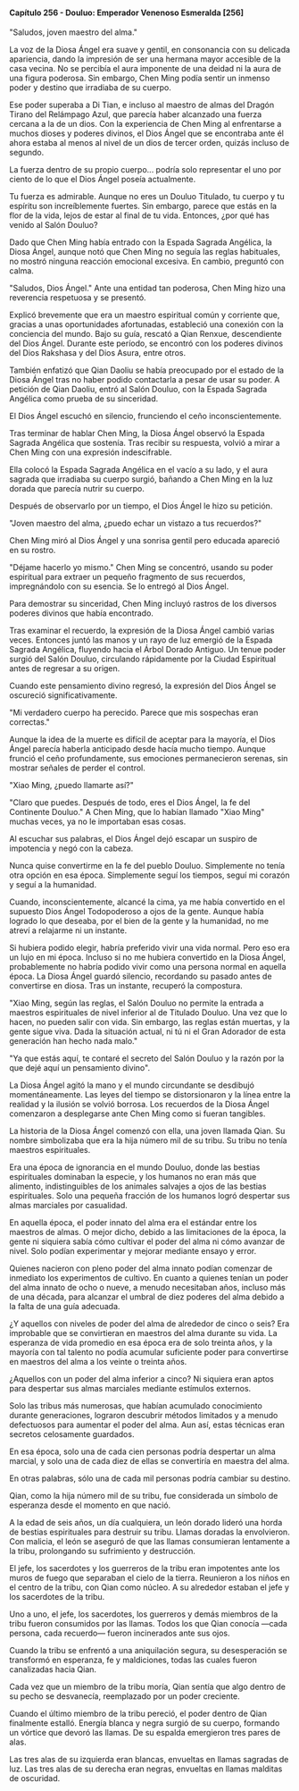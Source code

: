 
#### Capítulo 256 - Douluo: Emperador Venenoso Esmeralda [256]

"Saludos, joven maestro del alma."

La voz de la Diosa Ángel era suave y gentil, en consonancia con su delicada apariencia, dando la impresión de ser una hermana mayor accesible de la casa vecina. No se percibía el aura imponente de una deidad ni la aura de una figura poderosa. Sin embargo, Chen Ming podía sentir un inmenso poder y destino que irradiaba de su cuerpo.

Ese poder superaba a Di Tian, e incluso al maestro de almas del Dragón Tirano del Relámpago Azul, que parecía haber alcanzado una fuerza cercana a la de un dios. Con la experiencia de Chen Ming al enfrentarse a muchos dioses y poderes divinos, el Dios Ángel que se encontraba ante él ahora estaba al menos al nivel de un dios de tercer orden, quizás incluso de segundo.

La fuerza dentro de su propio cuerpo... podría solo representar el uno por ciento de lo que el Dios Ángel poseía actualmente.

Tu fuerza es admirable. Aunque no eres un Douluo Titulado, tu cuerpo y tu espíritu son increíblemente fuertes. Sin embargo, parece que estás en la flor de la vida, lejos de estar al final de tu vida. Entonces, ¿por qué has venido al Salón Douluo?

Dado que Chen Ming había entrado con la Espada Sagrada Angélica, la Diosa Ángel, aunque notó que Chen Ming no seguía las reglas habituales, no mostró ninguna reacción emocional excesiva. En cambio, preguntó con calma.

"Saludos, Dios Ángel." Ante una entidad tan poderosa, Chen Ming hizo una reverencia respetuosa y se presentó.

Explicó brevemente que era un maestro espiritual común y corriente que, gracias a unas oportunidades afortunadas, estableció una conexión con la conciencia del mundo. Bajo su guía, rescató a Qian Renxue, descendiente del Dios Ángel. Durante este período, se encontró con los poderes divinos del Dios Rakshasa y del Dios Asura, entre otros.

También enfatizó que Qian Daoliu se había preocupado por el estado de la Diosa Ángel tras no haber podido contactarla a pesar de usar su poder. A petición de Qian Daoliu, entró al Salón Douluo, con la Espada Sagrada Angélica como prueba de su sinceridad.

El Dios Ángel escuchó en silencio, frunciendo el ceño inconscientemente.

Tras terminar de hablar Chen Ming, la Diosa Ángel observó la Espada Sagrada Angélica que sostenía. Tras recibir su respuesta, volvió a mirar a Chen Ming con una expresión indescifrable.

Ella colocó la Espada Sagrada Angélica en el vacío a su lado, y el aura sagrada que irradiaba su cuerpo surgió, bañando a Chen Ming en la luz dorada que parecía nutrir su cuerpo.

Después de observarlo por un tiempo, el Dios Ángel le hizo su petición.

"Joven maestro del alma, ¿puedo echar un vistazo a tus recuerdos?"

Chen Ming miró al Dios Ángel y una sonrisa gentil pero educada apareció en su rostro.

"Déjame hacerlo yo mismo." Chen Ming se concentró, usando su poder espiritual para extraer un pequeño fragmento de sus recuerdos, impregnándolo con su esencia. Se lo entregó al Dios Ángel.

Para demostrar su sinceridad, Chen Ming incluyó rastros de los diversos poderes divinos que había encontrado.

Tras examinar el recuerdo, la expresión de la Diosa Ángel cambió varias veces. Entonces juntó las manos y un rayo de luz emergió de la Espada Sagrada Angélica, fluyendo hacia el Árbol Dorado Antiguo. Un tenue poder surgió del Salón Douluo, circulando rápidamente por la Ciudad Espiritual antes de regresar a su origen.

Cuando este pensamiento divino regresó, la expresión del Dios Ángel se oscureció significativamente.

"Mi verdadero cuerpo ha perecido. Parece que mis sospechas eran correctas."

Aunque la idea de la muerte es difícil de aceptar para la mayoría, el Dios Ángel parecía haberla anticipado desde hacía mucho tiempo. Aunque frunció el ceño profundamente, sus emociones permanecieron serenas, sin mostrar señales de perder el control.

"Xiao Ming, ¿puedo llamarte así?"

"Claro que puedes. Después de todo, eres el Dios Ángel, la fe del Continente Douluo." A Chen Ming, que lo habían llamado "Xiao Ming" muchas veces, ya no le importaban esas cosas.

Al escuchar sus palabras, el Dios Ángel dejó escapar un suspiro de impotencia y negó con la cabeza.

Nunca quise convertirme en la fe del pueblo Douluo. Simplemente no tenía otra opción en esa época. Simplemente seguí los tiempos, seguí mi corazón y seguí a la humanidad.

Cuando, inconscientemente, alcancé la cima, ya me había convertido en el supuesto Dios Ángel Todopoderoso a ojos de la gente. Aunque había logrado lo que deseaba, por el bien de la gente y la humanidad, no me atreví a relajarme ni un instante.

Si hubiera podido elegir, habría preferido vivir una vida normal. Pero eso era un lujo en mi época. Incluso si no me hubiera convertido en la Diosa Ángel, probablemente no habría podido vivir como una persona normal en aquella época. La Diosa Ángel guardó silencio, recordando su pasado antes de convertirse en diosa. Tras un instante, recuperó la compostura.

"Xiao Ming, según las reglas, el Salón Douluo no permite la entrada a maestros espirituales de nivel inferior al de Titulado Douluo. Una vez que lo hacen, no pueden salir con vida. Sin embargo, las reglas están muertas, y la gente sigue viva. Dada la situación actual, ni tú ni el Gran Adorador de esta generación han hecho nada malo."

"Ya que estás aquí, te contaré el secreto del Salón Douluo y la razón por la que dejé aquí un pensamiento divino".

La Diosa Ángel agitó la mano y el mundo circundante se desdibujó momentáneamente. Las leyes del tiempo se distorsionaron y la línea entre la realidad y la ilusión se volvió borrosa. Los recuerdos de la Diosa Ángel comenzaron a desplegarse ante Chen Ming como si fueran tangibles.

La historia de la Diosa Ángel comenzó con ella, una joven llamada Qian. Su nombre simbolizaba que era la hija número mil de su tribu. Su tribu no tenía maestros espirituales.

Era una época de ignorancia en el mundo Douluo, donde las bestias espirituales dominaban la especie, y los humanos no eran más que alimento, indistinguibles de los animales salvajes a ojos de las bestias espirituales. Solo una pequeña fracción de los humanos logró despertar sus almas marciales por casualidad.

En aquella época, el poder innato del alma era el estándar entre los maestros de almas. O mejor dicho, debido a las limitaciones de la época, la gente ni siquiera sabía cómo cultivar el poder del alma ni cómo avanzar de nivel. Solo podían experimentar y mejorar mediante ensayo y error.

Quienes nacieron con pleno poder del alma innato podían comenzar de inmediato los experimentos de cultivo. En cuanto a quienes tenían un poder del alma innato de ocho o nueve, a menudo necesitaban años, incluso más de una década, para alcanzar el umbral de diez poderes del alma debido a la falta de una guía adecuada.

¿Y aquellos con niveles de poder del alma de alrededor de cinco o seis? Era improbable que se convirtieran en maestros del alma durante su vida. La esperanza de vida promedio en esa época era de solo treinta años, y la mayoría con tal talento no podía acumular suficiente poder para convertirse en maestros del alma a los veinte o treinta años.

¿Aquellos con un poder del alma inferior a cinco? Ni siquiera eran aptos para despertar sus almas marciales mediante estímulos externos.

Solo las tribus más numerosas, que habían acumulado conocimiento durante generaciones, lograron descubrir métodos limitados y a menudo defectuosos para aumentar el poder del alma. Aun así, estas técnicas eran secretos celosamente guardados.

En esa época, solo una de cada cien personas podría despertar un alma marcial, y solo una de cada diez de ellas se convertiría en maestra del alma.

En otras palabras, sólo una de cada mil personas podría cambiar su destino.

Qian, como la hija número mil de su tribu, fue considerada un símbolo de esperanza desde el momento en que nació.

A la edad de seis años, un día cualquiera, un león dorado lideró una horda de bestias espirituales para destruir su tribu. Llamas doradas la envolvieron. Con malicia, el león se aseguró de que las llamas consumieran lentamente a la tribu, prolongando su sufrimiento y destrucción.

El jefe, los sacerdotes y los guerreros de la tribu eran impotentes ante los muros de fuego que separaban el cielo de la tierra. Reunieron a los niños en el centro de la tribu, con Qian como núcleo. A su alrededor estaban el jefe y los sacerdotes de la tribu.

Uno a uno, el jefe, los sacerdotes, los guerreros y demás miembros de la tribu fueron consumidos por las llamas. Todos los que Qian conocía —cada persona, cada recuerdo— fueron incinerados ante sus ojos.

Cuando la tribu se enfrentó a una aniquilación segura, su desesperación se transformó en esperanza, fe y maldiciones, todas las cuales fueron canalizadas hacia Qian.

Cada vez que un miembro de la tribu moría, Qian sentía que algo dentro de su pecho se desvanecía, reemplazado por un poder creciente.

Cuando el último miembro de la tribu pereció, el poder dentro de Qian finalmente estalló. Energía blanca y negra surgió de su cuerpo, formando un vórtice que devoró las llamas. De su espalda emergieron tres pares de alas.

Las tres alas de su izquierda eran blancas, envueltas en llamas sagradas de luz. Las tres alas de su derecha eran negras, envueltas en llamas malditas de oscuridad.